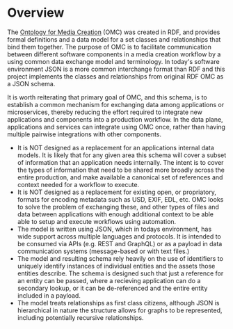 # Overview

The [Ontology for Media Creation](https://mc.movielabs.com/docs/omc) (OMC) was created in RDF, and provides formal definitions and a data model for a set classes and relationships that bind them together. The purpose of OMC is to facilitate communication between different software components in a media creation workflow by a using common data exchange model and terminology. In today's software environment JSON is a more common interchange format than RDF and this project implements the classes and relationships from original RDF OMC as a JSON schema.

It is worth reiterating that primary goal of OMC, and this schema, is to establish a common mechanism for exchanging data among applications or microservices, thereby reducing the effort required to integrate new applications and components into a production workflow. In the data plane, applications and services can integrate using OMC once, rather than having multiple pairwise integrations with other components. 

- It is NOT designed as a replacement for an applications internal data models. It is likely that for any given area this schema will cover a subset of information that an application needs internally. The intent is to cover the types of information that need to be shared more broadly across the entire production, and make available a canonical set of references and context needed for a workflow to execute.
- It is NOT designed as a replacement for existing open, or propriatory, formats for encoding metadata such as USD, EXIF, EDL, etc. OMC looks to solve the problem of exchanging these, and other types of files and data between applications with enough additional context to be able able to setup and execute workflows using automation.
- The model is written using JSON, which in todays environment, has wide support across multiple languages and protocols. It is intended to be consumed via APIs (e.g. REST and GraphQL) or as a payload in data communication systems (message-based or with text files.)
- The model and resulting schema rely heavily on the use of identifiers to uniquely identify instances of individual entities and the assets those entities describe. The schema is designed such that just a reference for an entity can be passed, where a recieving application can do a secondary lookup, or it can be de-referenced and the entire entity included in a payload.
- The model treats relationships as first class citizens, although JSON is hierarchical in nature the structure allows for graphs to be represented, including potentially recursive relationships.

